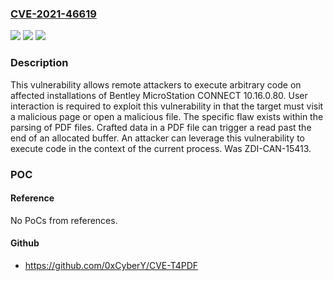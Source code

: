 ### [CVE-2021-46619](https://cve.mitre.org/cgi-bin/cvename.cgi?name=CVE-2021-46619)
![](https://img.shields.io/static/v1?label=Product&message=MicroStation%20CONNECT&color=blue)
![](https://img.shields.io/static/v1?label=Version&message=n%2Fa&color=blue)
![](https://img.shields.io/static/v1?label=Vulnerability&message=CWE-125%3A%20Out-of-bounds%20Read&color=brighgreen)

### Description

This vulnerability allows remote attackers to execute arbitrary code on affected installations of Bentley MicroStation CONNECT 10.16.0.80. User interaction is required to exploit this vulnerability in that the target must visit a malicious page or open a malicious file. The specific flaw exists within the parsing of PDF files. Crafted data in a PDF file can trigger a read past the end of an allocated buffer. An attacker can leverage this vulnerability to execute code in the context of the current process. Was ZDI-CAN-15413.

### POC

#### Reference
No PoCs from references.

#### Github
- https://github.com/0xCyberY/CVE-T4PDF

